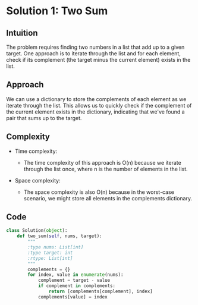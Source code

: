 # Solution 1: Two Sum

## Intuition

The problem requires finding two numbers in a list that add up to a given target. One approach is to iterate through the list and for each element, check if its complement (the target minus the current element) exists in the list. 

## Approach

We can use a dictionary to store the complements of each element as we iterate through the list. This allows us to quickly check if the complement of the current element exists in the dictionary, indicating that we've found a pair that sums up to the target.

## Complexity

- Time complexity: 
  - The time complexity of this approach is O(n) because we iterate through the list once, where n is the number of elements in the list.

- Space complexity:
  - The space complexity is also O(n) because in the worst-case scenario, we might store all elements in the complements dictionary.

## Code

```python
class Solution(object):
    def two_sum(self, nums, target):
        """
        :type nums: List[int]
        :type target: int
        :rtype: List[int]
        """
        complements = {}
        for index, value in enumerate(nums):
            complement = target - value
            if complement in complements:
                return [complements[complement], index]
            complements[value] = index
```
